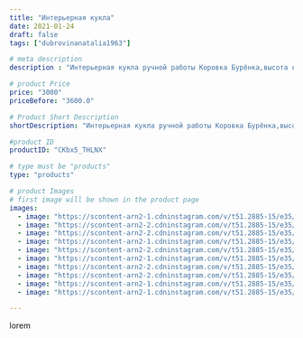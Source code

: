 ```yaml
---
title: "Интерьерная кукла"
date: 2021-01-24
draft: false
tags: ["dubrovinanatalia1963"]

# meta description
description : "Интерьерная кукла ручной работы Коровка Бурёнка,высота куклы 34 см."

# product Price
price: "3000"
priceBefore: "3600.0"

# Product Short Description
shortDescription: "Интерьерная кукла ручной работы Коровка Бурёнка,высота куклы 34 см."

#product ID
productID: "CKbx5_THLNX"

# type must be "products"
type: "products"

# product Images
# first image will be shown in the product page
images:
  - image: "https://scontent-arn2-1.cdninstagram.com/v/t51.2885-15/e35/142555405_742181626712375_1508887273058635298_n.jpg?se=7&tp=1&_nc_ht=scontent-arn2-1.cdninstagram.com&_nc_cat=111&_nc_ohc=j_8pwn3waqcAX-HXCQ8&oh=94149593dd2c0200580240b6bcd540d6&oe=606BFD99&ig_cache_key=MjQ5MzgwNjMwNDg5MDM3MTEwMw%3D%3D.2"
  - image: "https://scontent-arn2-2.cdninstagram.com/v/t51.2885-15/e35/142007694_261709745295797_445765190957652583_n.jpg?se=7&tp=1&_nc_ht=scontent-arn2-2.cdninstagram.com&_nc_cat=105&_nc_ohc=C_lgi3VIJjUAX8h1tZC&oh=b1528afa13aeef647abe947b89bdb3e8&oe=606D60FB&ig_cache_key=MjQ5MzgwNjMwNDkyMzgxNzYxMA%3D%3D.2"
  - image: "https://scontent-arn2-2.cdninstagram.com/v/t51.2885-15/e35/141128904_1050681072066377_7214886409578431426_n.jpg?se=7&tp=1&_nc_ht=scontent-arn2-2.cdninstagram.com&_nc_cat=105&_nc_ohc=mGE4StJ4tfUAX8xPzZ4&oh=81950e9f226025d18f6c78c3f8211921&oe=606C67A3&ig_cache_key=MjQ5MzgwNjMwNDkwNzA3ODI2NA%3D%3D.2"
  - image: "https://scontent-arn2-1.cdninstagram.com/v/t51.2885-15/e35/141281643_225158265958257_8026968483767901516_n.jpg?se=7&tp=1&_nc_ht=scontent-arn2-1.cdninstagram.com&_nc_cat=109&_nc_ohc=gzAsDs4hJ3wAX-NDDG8&oh=4d626e7936f5e1556f48c7ccfb884ff8&oe=606C34F5&ig_cache_key=MjQ5MzgwNjMwNDk0MDU4MTQ5Ng%3D%3D.2"
  - image: "https://scontent-arn2-2.cdninstagram.com/v/t51.2885-15/e35/142198375_763974864496181_8105549265199856863_n.jpg?se=7&tp=1&_nc_ht=scontent-arn2-2.cdninstagram.com&_nc_cat=105&_nc_ohc=9rr7035JV04AX_ppDph&oh=a3b4cfb073a8a8d3820a8d6258a665ef&oe=606AE499&ig_cache_key=MjQ5MzgwNjMwNDkxNTQ0NjQ0NQ%3D%3D.2"
  - image: "https://scontent-arn2-1.cdninstagram.com/v/t51.2885-15/e35/141136643_598186284362434_446319220641998761_n.jpg?se=7&tp=1&_nc_ht=scontent-arn2-1.cdninstagram.com&_nc_cat=110&_nc_ohc=Zx6L4jH9uiIAX9H8Va6&oh=8b544a1034dd36ae374a4e23c93fe39f&oe=606AF652&ig_cache_key=MjQ5MzgwNjMwNTAxNjE5ODIyOA%3D%3D.2"
  - image: "https://scontent-arn2-2.cdninstagram.com/v/t51.2885-15/e35/141759553_848622795708593_873433474814343037_n.jpg?se=7&tp=1&_nc_ht=scontent-arn2-2.cdninstagram.com&_nc_cat=105&_nc_ohc=oARzZZyjYycAX9HPgP1&oh=ab140dbca264bf52d148aaef233f82ef&oe=6069F5C5&ig_cache_key=MjQ5MzgwNjMwNDkzMjM3MzczNw%3D%3D.2"
  - image: "https://scontent-arn2-2.cdninstagram.com/v/t51.2885-15/e35/141333734_1034123557099589_5745779327310548313_n.jpg?se=7&tp=1&_nc_ht=scontent-arn2-2.cdninstagram.com&_nc_cat=105&_nc_ohc=QQwizeiAlYcAX9SV3J1&oh=71fa76c9f3fabfb157c19af2ded5f78b&oe=606B8C33&ig_cache_key=MjQ5MzgwNjMwNDk0ODkxMzAyMQ%3D%3D.2"
  - image: "https://scontent-arn2-1.cdninstagram.com/v/t51.2885-15/e35/142168204_245900193771268_1265609974407206330_n.jpg?se=7&tp=1&_nc_ht=scontent-arn2-1.cdninstagram.com&_nc_cat=104&_nc_ohc=r32vqE81d3EAX8nbROK&oh=e763aef5307d2d67aa14d848de6be7c7&oe=606C7059&ig_cache_key=MjQ5MzgwNjMwNDk1NzQ1NjM0MA%3D%3D.2"
  - image: "https://scontent-arn2-1.cdninstagram.com/v/t51.2885-15/e35/141979399_404946780765916_3379852124058257845_n.jpg?se=7&tp=1&_nc_ht=scontent-arn2-1.cdninstagram.com&_nc_cat=104&_nc_ohc=G8fCKMCYsUIAX8V8ls0&oh=4359e842618ce5f55b505a40d3b6ba46&oe=606C4582&ig_cache_key=MjQ5MzgwNjMwNTAwNzczNzg4MA%3D%3D.2"

---
```

lorem
